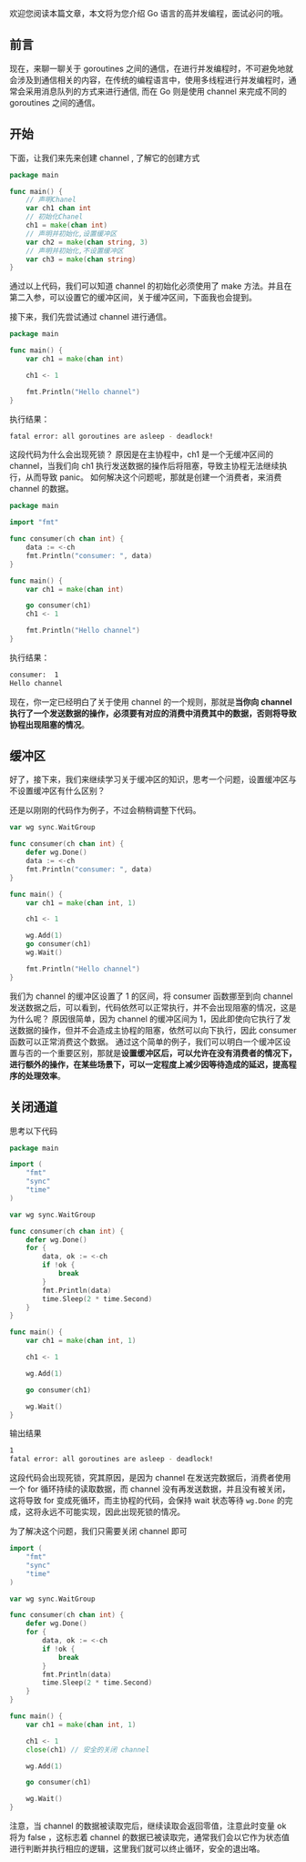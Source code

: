 欢迎您阅读本篇文章，本文将为您介绍 Go 语言的高并发编程，面试必问的哦。

## 前言

现在，来聊一聊关于 goroutines 之间的通信，在进行并发编程时，不可避免地就会涉及到通信相关的内容，在传统的编程语言中，使用多线程进行并发编程时，通常会采用消息队列的方式来进行通信,
而在 Go 则是使用 channel 来完成不同的 goroutines 之间的通信。

## 开始

下面，让我们来先来创建 channel , 了解它的创建方式

```go
package main

func main() {
    // 声明Chanel
    var ch1 chan int
    // 初始化Chanel
    ch1 = make(chan int)
    // 声明并初始化,设置缓冲区
    var ch2 = make(chan string, 3)
    // 声明并初始化,不设置缓冲区
    var ch3 = make(chan string)
}
```

通过以上代码，我们可以知道 channel 的初始化必须使用了 make 方法。并且在第二入参，可以设置它的缓冲区间，关于缓冲区间，下面我也会提到。

接下来，我们先尝试通过 channel 进行通信。

```go
package main

func main() {
	var ch1 = make(chan int)

	ch1 <- 1

	fmt.Println("Hello channel")
}
```

执行结果：

```sh
fatal error: all goroutines are asleep - deadlock!
```

这段代码为什么会出现死锁？
原因是在主协程中，ch1 是一个无缓冲区间的 channel，当我们向 ch1 执行发送数据的操作后将阻塞，导致主协程无法继续执行，从而导致 panic。
如何解决这个问题呢，那就是创建一个消费者，来消费 channel 的数据。

```go
package main

import "fmt"

func consumer(ch chan int) {
	data := <-ch
	fmt.Println("consumer: ", data)
}

func main() {
	var ch1 = make(chan int)

	go consumer(ch1)
	ch1 <- 1

	fmt.Println("Hello channel")
}
```

执行结果：

```sh
consumer:  1
Hello channel
```

现在，你一定已经明白了关于使用 channel 的一个规则，那就是**当你向 channel 执行了一个发送数据的操作，必须要有对应的消费中消费其中的数据，否则将导致协程出现阻塞的情况**。

## 缓冲区

好了，接下来，我们来继续学习关于缓冲区的知识，思考一个问题，设置缓冲区与不设置缓冲区有什么区别？

还是以刚刚的代码作为例子，不过会稍稍调整下代码。

```go
var wg sync.WaitGroup

func consumer(ch chan int) {
	defer wg.Done()
	data := <-ch
	fmt.Println("consumer: ", data)
}

func main() {
	var ch1 = make(chan int, 1)

	ch1 <- 1

	wg.Add(1)
	go consumer(ch1)
	wg.Wait()

	fmt.Println("Hello channel")
}
```

我们为 channel 的缓冲区设置了 1 的区间，将 consumer 函数挪至到向 channel 发送数据之后，可以看到，代码依然可以正常执行，并不会出现阻塞的情况，这是为什么呢？
原因很简单，因为 channel 的缓冲区间为 1，因此即使向它执行了发送数据的操作，但并不会造成主协程的阻塞，依然可以向下执行，因此 consumer 函数可以正常消费这个数据。
通过这个简单的例子，我们可以明白一个缓冲区设置与否的一个重要区别，那就是**设置缓冲区后，可以允许在没有消费者的情况下，进行额外的操作，在某些场景下，可以一定程度上减少因等待造成的延迟，提高程序的处理效率**。

## 关闭通道

思考以下代码

```go
package main

import (
	"fmt"
	"sync"
	"time"
)

var wg sync.WaitGroup

func consumer(ch chan int) {
	defer wg.Done()
	for {
		data, ok := <-ch
		if !ok {
			break
		}
		fmt.Println(data)
		time.Sleep(2 * time.Second)
	}
}

func main() {
	var ch1 = make(chan int, 1)

	ch1 <- 1

	wg.Add(1)

	go consumer(ch1)

	wg.Wait()
}
```

输出结果

```sh
1
fatal error: all goroutines are asleep - deadlock!
```

这段代码会出现死锁，究其原因，是因为 channel 在发送完数据后，消费者使用一个 for 循环持续的读取数据，而 channel 没有再发送数据，并且没有被关闭，这将导致 for 变成死循环，而主协程的代码，会保持 wait 状态等待 `wg.Done` 的完成，这将永远不可能实现，因此出现死锁的情况。

为了解决这个问题，我们只需要关闭 channel 即可

```go
import (
	"fmt"
	"sync"
	"time"
)

var wg sync.WaitGroup

func consumer(ch chan int) {
	defer wg.Done()
	for {
		data, ok := <-ch
		if !ok {
			break
		}
		fmt.Println(data)
		time.Sleep(2 * time.Second)
	}
}

func main() {
	var ch1 = make(chan int, 1)

	ch1 <- 1
	close(ch1) // 安全的关闭 channel

	wg.Add(1)

	go consumer(ch1)

	wg.Wait()
}

```

注意，当 channel 的数据被读取完后，继续读取会返回零值，注意此时变量 ok 将为 false ，这标志着 channel 的数据已被读取完，通常我们会以它作为状态值进行判断并执行相应的逻辑，这里我们就可以终止循环，安全的退出咯。
